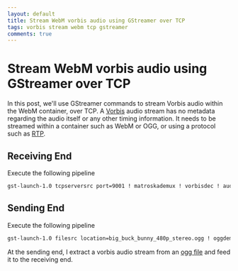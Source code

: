 ```yaml
---
layout: default
title: Stream WebM vorbis audio using GStreamer over TCP
tags: vorbis stream webm tcp gstreamer
comments: true
---
```

# Stream WebM vorbis audio using GStreamer over TCP

 In this post, we'll use GStreamer commands to stream Vorbis audio within the WebM container, over TCP. A [Vorbis](https://xiph.org/vorbis/) audio stream has no metadata regarding the audio itself or any other timing information. It needs to be streamed within a container such as WebM or OGG, or using a protocol such as [RTP](http://cgit.freedesktop.org/gstreamer/gst-plugins-good/tree/tests/examples/rtp).

## Receiving End

Execute the following pipeline

```bash
gst-launch-1.0 tcpserversrc port=9001 ! matroskademux ! vorbisdec ! audioconvert ! autoaudiosink
```

## Sending End

Execute the following pipeline

```bash
gst-launch-1.0 filesrc location=big_buck_bunny_480p_stereo.ogg ! oggdemux ! vorbisparse ! webmmux streamable=true ! tcpclientsink port=9001
```

At the sending end, I extract a vorbis audio stream from an [ogg file](https://peach.blender.org/download/) and feed it to the receiving end.
